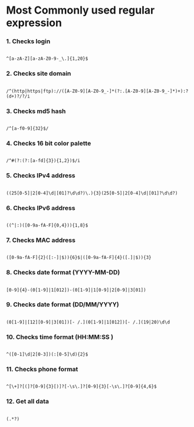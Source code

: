 # Most Commonly used regular expression

### 1. Checks login

```

^[a-zA-Z][a-zA-Z0-9-_\.]{1,20}$

```

### 2. Checks site domain

```

/^(http|https|ftp)://([A-Z0-9][A-Z0-9_-]*(?:.[A-Z0-9][A-Z0-9_-]*)+):?(d+)?/?/i

```

### 3. Checks md5 hash

```

/^[a-f0-9]{32}$/

```

### 4. Checks 16 bit color palette

```

/^#(?:(?:[a-fd]{3}){1,2})$/i

```


### 5. Checks IPv4 address

```

((25[0-5]|2[0-4]\d|[01]?\d\d?)\.){3}(25[0-5]|2[0-4]\d|[01]?\d\d?)

```

### 6. Checks IPv6 address

```

((^|:)([0-9a-fA-F]{0,4})){1,8}$

```


### 7. Checks MAC address

```

([0-9a-fA-F]{2}([:-]|$)){6}$|([0-9a-fA-F]{4}([.]|$)){3}

```

### 8. Checks date format (YYYY-MM-DD)

```

[0-9]{4}-(0[1-9]|1[012])-(0[1-9]|1[0-9]|2[0-9]|3[01])

```

### 9. Checks date format (DD/MM/YYYY)

```

(0[1-9]|[12][0-9]|3[01])[- /.](0[1-9]|1[012])[- /.](19|20)\d\d

```

### 10. Checks time format (HH:MM:SS )

```

^([0-1]\d|2[0-3])(:[0-5]\d){2}$

```

### 11. Checks phone format

```

^[\+]?[(]?[0-9]{3}[)]?[-\s\.]?[0-9]{3}[-\s\.]?[0-9]{4,6}$
```

### 12. Get all data

```

(.*?)
```
